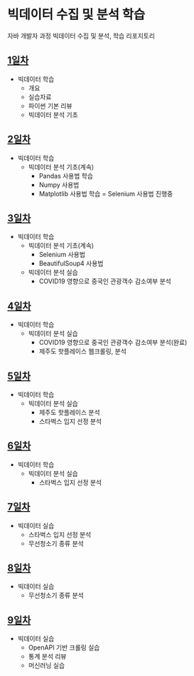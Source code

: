 # 빅데이터 수집 및 분석 학습
자바 개발자 과정 빅데이터 수집 및 분석, 학습 리포지토리

## [1일차](https://github.com/iieunji023/bigdata-analysis-2024/blob/main/Day01.md)
- 빅데이터 학습
    - 개요
    - 실습자료
    - 파이썬 기본 리뷰
    - 빅데이터 분석 기초

## [2일차](https://github.com/iieunji023/bigdata-analysis-2024/blob/main/Day02.md)
- 빅데이터 학습
    - 빅데이터 분석 기초(계속)
        - Pandas 사용법 학습
        - Numpy 사용법
        - Matplotlib 사용법 학습
        = Selenium 사용법 진행중

## [3일차](https://github.com/iieunji023/bigdata-analysis-2024/blob/main/Day03.md)
- 빅데이터 학습
    - 빅데이터 분석 기초(계속)
        - Selenium 사용법
        - BeautifulSoup4 사용법
    - 빅데이터 분석 실습
        - COVID19 영향으로 중국인 관광객수 감소여부 분석

## [4일차](https://github.com/iieunji023/bigdata-analysis-2024/blob/main/Day04.md)
- 빅데이터 학습
    - 빅데이터 분석 실습
        - COVID19 영향으로 중국인 관광객수 감소여부 분석(완료)
        - 제주도 핫플레이스 웹크롤링, 분석

## [5일차](https://github.com/iieunji023/bigdata-analysis-2024/blob/main/Day05.md)
- 빅데이터 학습
    - 빅데이터 분석 실습
        - 제주도 핫플레이스 분석
        - 스타벅스 입지 선정 분석

## [6일차](https://github.com/iieunji023/bigdata-analysis-2024/blob/main/Day06.md)
- 빅데이터 학습
    - 빅데이터 분석 실습
        - 스타벅스 입지 선정 분석

## [7일차](https://github.com/iieunji023/bigdata-analysis-2024/blob/main/Day07.md) 
- 빅데이터 실습
    - 스타벅스 입지 선정 분석
    - 무선청소기 종류 분석

## [8일차](https://github.com/iieunji023/bigdata-analysis-2024/blob/main/Day07.md)
- 빅데이터 실습
    - 무선청소기 종류 분석

## [9일차](https://github.com/iieunji023/bigdata-analysis-2024/blob/main/Day09.md)
- 빅데이터 실습
    - OpenAPI 기반 크롤링 실습
    - 통계 분석 리뷰
    - 머신러닝 실습
    